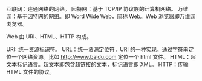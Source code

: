 互联网：连通网络的网络。
因特网：基于 TCP/IP 协议族的计算机网络。
万维网：基于因特网的网络。即 Word Wide Web，简称 Web。Web 浏览器即万维网浏览器。

Web 由 URI、HTML、HTTP 构成。

URI: 统一资源标识符。
URL：统一资源定位符，URI 的一种实现。通过字符串定位一个网络资源。比如 http://www.baidu.com 定位一个 html 文件。
HTML：超文本标记语言。超文本即包含超链接的文本，标记语言即 XML。
HTTP：传输 HTML 文件的协议。